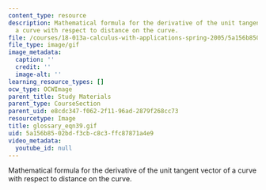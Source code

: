 ```yaml
---
content_type: resource
description: Mathematical formula for the derivative of the unit tangent vector of
  a curve with respect to distance on the curve.
file: /courses/18-013a-calculus-with-applications-spring-2005/5a156b8502bdf3cbc8c3ffc87871a4e9_glossary_eqn39.gif
file_type: image/gif
image_metadata:
  caption: ''
  credit: ''
  image-alt: ''
learning_resource_types: []
ocw_type: OCWImage
parent_title: Study Materials
parent_type: CourseSection
parent_uid: e8cdc347-f062-2f11-96ad-2879f268cc73
resourcetype: Image
title: glossary_eqn39.gif
uid: 5a156b85-02bd-f3cb-c8c3-ffc87871a4e9
video_metadata:
  youtube_id: null
---
```

Mathematical formula for the derivative of the unit tangent vector of a curve with respect to distance on the curve.

